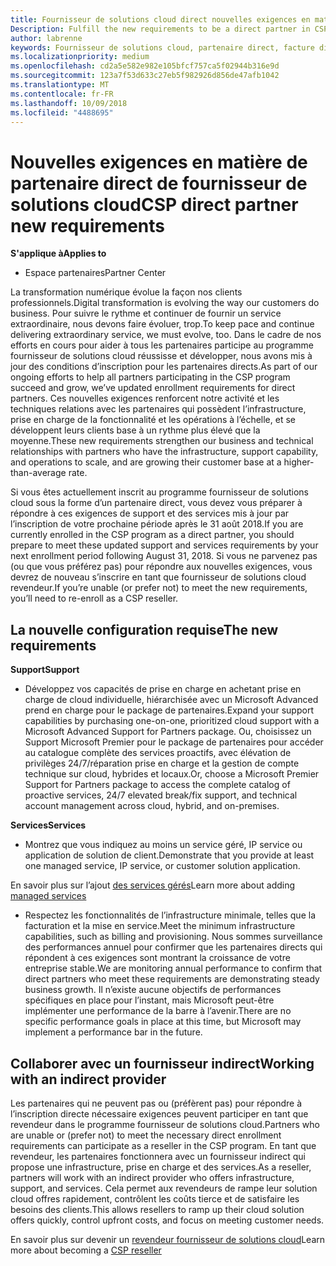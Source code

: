 ```yaml
---
title: Fournisseur de solutions cloud direct nouvelles exigences en matière de partenaire | L’espace partenaires
Description: Fulfill the new requirements to be a direct partner in CSP
author: labrenne
keywords: Fournisseur de solutions cloud, partenaire direct, facture direct, configuration requise
ms.localizationpriority: medium
ms.openlocfilehash: cd2a5e582e982e105bfcf757ca5f02944b316e9d
ms.sourcegitcommit: 123a7f53d633c27eb5f982926d856de47afb1042
ms.translationtype: MT
ms.contentlocale: fr-FR
ms.lasthandoff: 10/09/2018
ms.locfileid: "4488695"
---
```

# <a name="csp-direct-partner-new-requirements"></a><span data-ttu-id="1f077-103">Nouvelles exigences en matière de partenaire direct de fournisseur de solutions cloud</span><span class="sxs-lookup"><span data-stu-id="1f077-103">CSP direct partner new requirements</span></span>

**<span data-ttu-id="1f077-104">S'applique à</span><span class="sxs-lookup"><span data-stu-id="1f077-104">Applies to</span></span>**

- <span data-ttu-id="1f077-105">Espace partenaires</span><span class="sxs-lookup"><span data-stu-id="1f077-105">Partner Center</span></span>

<span data-ttu-id="1f077-106">La transformation numérique évolue la façon nos clients professionnels.</span><span class="sxs-lookup"><span data-stu-id="1f077-106">Digital transformation is evolving the way our customers do business.</span></span> <span data-ttu-id="1f077-107">Pour suivre le rythme et continuer de fournir un service extraordinaire, nous devons faire évoluer, trop.</span><span class="sxs-lookup"><span data-stu-id="1f077-107">To keep pace and continue delivering extraordinary service, we must evolve, too.</span></span> <span data-ttu-id="1f077-108">Dans le cadre de nos efforts en cours pour aider à tous les partenaires participe au programme fournisseur de solutions cloud réussisse et développer, nous avons mis à jour des conditions d’inscription pour les partenaires directs.</span><span class="sxs-lookup"><span data-stu-id="1f077-108">As part of our ongoing efforts to help all partners participating in the CSP program succeed and grow, we’ve updated enrollment requirements for direct partners.</span></span> <span data-ttu-id="1f077-109">Ces nouvelles exigences renforcent notre activité et les techniques relations avec les partenaires qui possèdent l’infrastructure, prise en charge de la fonctionnalité et les opérations à l’échelle, et se développent leurs clients base à un rythme plus élevé que la moyenne.</span><span class="sxs-lookup"><span data-stu-id="1f077-109">These new requirements strengthen our business and technical relationships with partners who have the infrastructure, support capability, and operations to scale, and are growing their customer base at a higher-than-average rate.</span></span>

<span data-ttu-id="1f077-110">Si vous êtes actuellement inscrit au programme fournisseur de solutions cloud sous la forme d’un partenaire direct, vous devez vous préparer à répondre à ces exigences de support et des services mis à jour par l’inscription de votre prochaine période après le 31 août 2018.</span><span class="sxs-lookup"><span data-stu-id="1f077-110">If you are currently enrolled in the CSP program as a direct partner, you should prepare to meet these updated support and services requirements by your next enrollment period following August 31, 2018.</span></span> <span data-ttu-id="1f077-111">Si vous ne parvenez pas (ou que vous préférez pas) pour répondre aux nouvelles exigences, vous devrez de nouveau s’inscrire en tant que fournisseur de solutions cloud revendeur.</span><span class="sxs-lookup"><span data-stu-id="1f077-111">If you’re unable (or prefer not) to meet the new requirements, you’ll need to re-enroll as a CSP reseller.</span></span>

## <a name="the-new-requirements"></a><span data-ttu-id="1f077-112">La nouvelle configuration requise</span><span class="sxs-lookup"><span data-stu-id="1f077-112">The new requirements</span></span>

**<span data-ttu-id="1f077-113">Support</span><span class="sxs-lookup"><span data-stu-id="1f077-113">Support</span></span>**

- <span data-ttu-id="1f077-114">Développez vos capacités de prise en charge en achetant prise en charge de cloud individuelle, hiérarchisée avec un Microsoft Advanced prend en charge pour le package de partenaires.</span><span class="sxs-lookup"><span data-stu-id="1f077-114">Expand your support capabilities by purchasing one-on-one, prioritized cloud support with a Microsoft Advanced Support for Partners package.</span></span> <span data-ttu-id="1f077-115">Ou, choisissez un Support Microsoft Premier pour le package de partenaires pour accéder au catalogue complète des services proactifs, avec élévation de privilèges 24/7/réparation prise en charge et la gestion de compte technique sur cloud, hybrides et locaux.</span><span class="sxs-lookup"><span data-stu-id="1f077-115">Or, choose a Microsoft Premier Support for Partners package to access the complete catalog of proactive services, 24/7 elevated break/fix support, and technical account management across cloud, hybrid, and on-premises.</span></span> 

**<span data-ttu-id="1f077-116">Services</span><span class="sxs-lookup"><span data-stu-id="1f077-116">Services</span></span>**

- <span data-ttu-id="1f077-117">Montrez que vous indiquez au moins un service géré, IP service ou application de solution de client.</span><span class="sxs-lookup"><span data-stu-id="1f077-117">Demonstrate that you provide at least one managed service, IP service, or customer solution application.</span></span> 

<span data-ttu-id="1f077-118">En savoir plus sur l’ajout [des services gérés](https://partner.microsoft.com/business-opportunities/managed-services-provider)</span><span class="sxs-lookup"><span data-stu-id="1f077-118">Learn more about adding [managed services](https://partner.microsoft.com/business-opportunities/managed-services-provider)</span></span> 

- <span data-ttu-id="1f077-119">Respectez les fonctionnalités de l’infrastructure minimale, telles que la facturation et la mise en service.</span><span class="sxs-lookup"><span data-stu-id="1f077-119">Meet the minimum infrastructure capabilities, such as billing and provisioning.</span></span>
<span data-ttu-id="1f077-120">Nous sommes surveillance des performances annuel pour confirmer que les partenaires directs qui répondent à ces exigences sont montrant la croissance de votre entreprise stable.</span><span class="sxs-lookup"><span data-stu-id="1f077-120">We are monitoring annual performance to confirm that direct partners who meet these requirements are demonstrating steady business growth.</span></span> <span data-ttu-id="1f077-121">Il n’existe aucune objectifs de performances spécifiques en place pour l’instant, mais Microsoft peut-être implémenter une performance de la barre à l’avenir.</span><span class="sxs-lookup"><span data-stu-id="1f077-121">There are no specific performance goals in place at this time, but Microsoft may implement a performance bar in the future.</span></span> 

## <a name="working-with-an-indirect-provider"></a><span data-ttu-id="1f077-122">Collaborer avec un fournisseur indirect</span><span class="sxs-lookup"><span data-stu-id="1f077-122">Working with an indirect provider</span></span>

<span data-ttu-id="1f077-123">Les partenaires qui ne peuvent pas ou (préfèrent pas) pour répondre à l’inscription directe nécessaire exigences peuvent participer en tant que revendeur dans le programme fournisseur de solutions cloud.</span><span class="sxs-lookup"><span data-stu-id="1f077-123">Partners who are unable or (prefer not) to meet the necessary direct enrollment requirements can participate as a reseller in the CSP program.</span></span> <span data-ttu-id="1f077-124">En tant que revendeur, les partenaires fonctionnera avec un fournisseur indirect qui propose une infrastructure, prise en charge et des services.</span><span class="sxs-lookup"><span data-stu-id="1f077-124">As a reseller, partners will work with an indirect provider who offers infrastructure, support, and services.</span></span> <span data-ttu-id="1f077-125">Cela permet aux revendeurs de rampe leur solution cloud offres rapidement, contrôlent les coûts tierce et de satisfaire les besoins des clients.</span><span class="sxs-lookup"><span data-stu-id="1f077-125">This allows resellers to ramp up their cloud solution offers quickly, control upfront costs, and focus on meeting customer needs.</span></span>  

<span data-ttu-id="1f077-126">En savoir plus sur devenir un [revendeur fournisseur de solutions cloud](https://partner.microsoft.com/cloud-solution-provider)</span><span class="sxs-lookup"><span data-stu-id="1f077-126">Learn more about becoming a [CSP reseller](https://partner.microsoft.com/cloud-solution-provider)</span></span>



